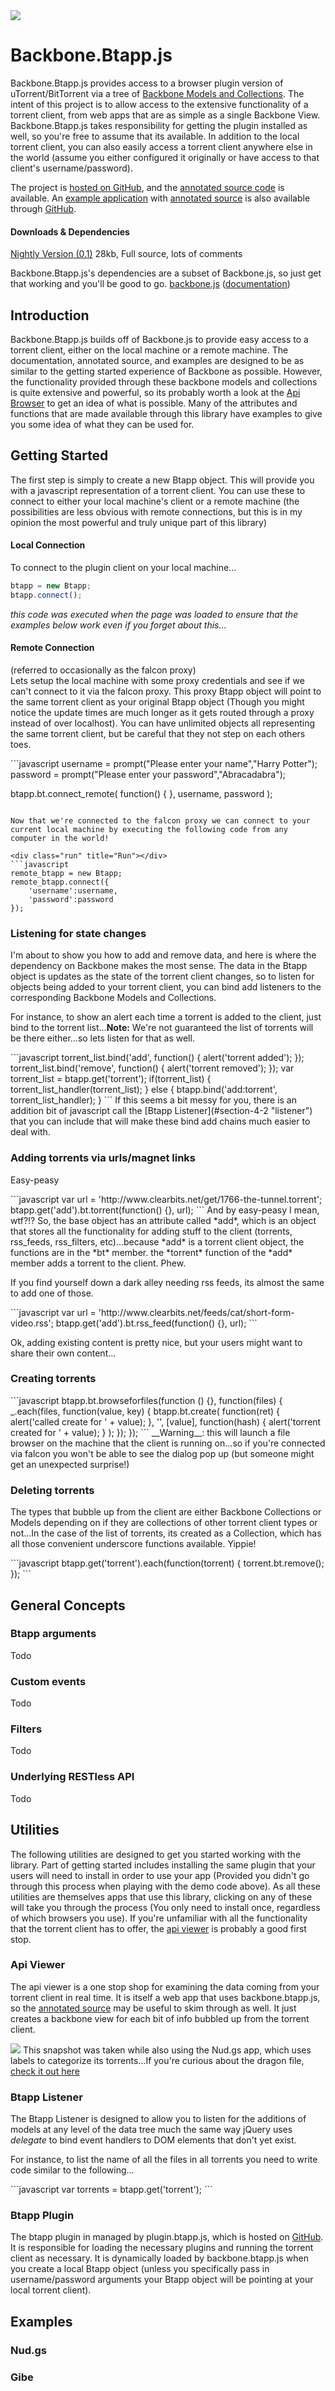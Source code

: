 <link rel="icon" href="docs/images/favicon.ico">

<img id="logo" src="http://www.pwmckenna.com/img/bittorrent_medium.png" />

# Backbone.Btapp.js
Backbone.Btapp.js provides access to a browser plugin version of uTorrent/BitTorrent via a tree of [Backbone Models and Collections](http://documentcloud.github.com/backbone/ "backbone"). The intent of this project is to allow access to the extensive functionality of a torrent client, from web apps that are as simple as a single Backbone View. Backbone.Btapp.js takes responsibility for getting the plugin installed as well, so you're free to assume that its available. In addition to the local torrent client, you can also easily access a torrent client anywhere else in the world (assume you either configured it originally or have access to that client's username/password).

The project is [hosted on GitHub](https://github.com/pwmckenna/btapp/ "github"), and the [annotated source code](http://pwmckenna.github.com/btapp/docs/backbone.btapp.html "source") is available. An [example application](http://pwmckenna.github.com/nud.gs/ "see it run!") with [annotated source](http://pwmckenna.github.com/nud.gs/docs/nudgs.html "annotation") is also available through [GitHub](http://github.com/pwmckenna/nud.gs/ "source").

#### Downloads & Dependencies
[Nightly Version (0.1)](https://raw.github.com/pwmckenna/btapp/master/backbone.btapp.js "backbone.btapp.js") 28kb, Full source, lots of comments

Backbone.Btapp.js's dependencies are a subset of Backbone.js, so just get that working and you'll be good to go.
[backbone.js](http://cdnjs.cloudflare.com/ajax/libs/backbone.js/0.5.3/backbone-min.js "backbone") ([documentation](http://documentcloud.github.com/backbone/ "backbone"))  

## Introduction

Backbone.Btapp.js builds off of Backbone.js to provide easy access to a torrent client, either on the local machine or a remote machine. The documentation, annotated source, and examples are designed to be as similar to the getting started experience of Backbone as possible. However, the functionality provided through these backbone models and collections is quite extensive and powerful, so its probably worth a look at the [Api Browser](http://pwmckenna.github.com/btapp_api_viewer/ "api") to get an idea of what is possible. Many of the attributes and functions that are made available through this library have examples to give you some idea of what they can be used for. 

## Getting Started

The first step is simply to create a new Btapp object. This will provide you with a javascript representation of a torrent client. You can use these to connect to either your local machine's client or a remote machine (the possibilities are less obvious with remote connections, but this is in my opinion the most powerful and truly unique part of this library)

#### Local Connection
To connect to the plugin client on your local machine...
```javascript
btapp = new Btapp;
btapp.connect();
```
*this code was executed when the page was loaded to ensure that the examples below work even if you forget about this...*

#### Remote Connection 
(referred to occasionally as the falcon proxy)  
Lets setup the local machine with some proxy credentials and see if we can't connect to it via the falcon proxy. This proxy Btapp object will point to the same torrent client as your original Btapp object (Though you might notice the update times are much longer as it gets routed through a proxy instead of over localhost). You can have unlimited objects all representing the same torrent client, but be careful that they not step on each others toes.

<div class="run" title="Run"></div>
```javascript
username = prompt("Please enter your name","Harry Potter");
password = prompt("Please enter your password","Abracadabra");

btapp.bt.connect_remote(
    function() { }, 
	username,
	password
);
```

Now that we're connected to the falcon proxy we can connect to your current local machine by executing the following code from any computer in the world!

<div class="run" title="Run"></div>
```javascript
remote_btapp = new Btapp;
remote_btapp.connect({  
    'username':username,  
	'password':password
});
```

### Listening for state changes
I'm about to show you how to add and remove data, and here is where the dependency on Backbone makes the most sense. The data in the Btapp object is updates as the state of the torrent client changes, so to listen for objects being added to your torrent client, you can bind add listeners to the corresponding Backbone Models and Collections.  
  
For instance, to show an alert each time a torrent is added to the client, just bind to the torrent list...__Note:__ We're not guaranteed the list of torrents will be there either...so lets listen for that as well.
<div class="run" title="Run"></div>
```javascript
torrent_list.bind('add', function() { alert('torrent added'); });
torrent_list.bind('remove', function() { alert('torrent removed'); });
var torrent_list = btapp.get('torrent');
if(torrent_list) {
	torrent_list_handler(torrent_list);
} else {
	btapp.bind('add:torrent', torrent_list_handler);
}
```
If this seems a bit messy for you, there is an addition bit of javascript call the [Btapp Listener](#section-4-2 "listener") that you can include that will make these bind add chains much easier to deal with.

### Adding torrents via urls/magnet links
Easy-peasy
<div class="run" title="Run"></div>
```javascript
var url = 'http://www.clearbits.net/get/1766-the-tunnel.torrent';
btapp.get('add').bt.torrent(function() {}, url);
```
And by easy-peasy I mean, wtf?!? So, the base object has an attribute called *add*, which is an object that stores all the functionality for adding stuff to the client (torrents, rss_feeds, rss_filters, etc)...because *add* is a torrent client object, the functions are in the *bt* member. the *torrent* function of the *add* member adds a torrent to the client. Phew. 

If you find yourself down a dark alley needing rss feeds, its almost the same to add one of those.
<div class="run" title="Run"></div>
```javascript
var url = 'http://www.clearbits.net/feeds/cat/short-form-video.rss';
btapp.get('add').bt.rss_feed(function() {}, url);
```


Ok, adding existing content is pretty nice, but your users might want to share their own content...

### Creating torrents
<div class="run" title="Run"></div>
```javascript
btapp.bt.browseforfiles(function () {}, function(files) {
	_.each(files, function(value, key) {
			btapp.bt.create(
				function(ret) {
					alert('called create for ' + value);
				}, 
				'', 
				[value], 
				function(hash) {
					alert('torrent created for ' + value);
				}
			);
	});
});
```
__Warning__: this will launch a file browser on the machine that the client is running on...so if you're connected via falcon you won't be able to see the dialog pop up (but someone might get an unexpected surprise!)

### Deleting torrents
The types that bubble up from the client are either Backbone Collections or Models depending on if they are collections of other torrent client types or not...In the case of the list of torrents, its created as a Collection, which has all those convenient underscore functions available. Yippie!
<div class="run" title="Run"></div>
```javascript
	btapp.get('torrent').each(function(torrent) {
		torrent.bt.remove();
	});
```

## General Concepts

### Btapp arguments
Todo
### Custom events
Todo
### Filters
Todo
### Underlying RESTless API
Todo

## Utilities

The following utilities are designed to get you started working with the library. Part of getting started includes installing the same plugin that your users will need to install in order to use your app (Provided you didn't go through this process when playing with the demo code above). As all these utilities are themselves apps that use this library, clicking on any of these will take you through the process (You only need to install once, regardless of which browsers you use). If you're unfamiliar with all the functionality that the torrent client has to offer, the [api viewer](http://pwmckenna.github.com/btapp_api_viewer/ "api") is probably a good first stop. 

### Api Viewer

The api viewer is a one stop shop for examining the data coming from your torrent client in real time. It is itself a web app that uses backbone.btapp.js, so the [annotated source](http://pwmckenna.github.com/btapp_api_viewer/docs/index.html "annotated source") may be useful to skim through as well. It just creates a backbone view for each bit of info bubbled up from the torrent client.

<a href="http://pwmckenna.github.com/btapp_api_viewer/"><img src="http://pwmckenna.com/img/api_viewer.png"></img></a>
This snapshot was taken while also using the Nud.gs app, which uses labels to categorize its torrents...If you're curious about the dragon file, [check it out here](http://pwmckenna.com/img/dragon.jpg "dragon!")

### Btapp Listener

The Btapp Listener is designed to allow you to listen for the additions of models at any level of the data tree much the same way jQuery uses *delegate* to bind event handlers to DOM elements that don't yet exist.

For instance, to list the name of all the files in all torrents you need to write code similar to the following...

<div class="run" title="Run"></div>
```javascript
var torrents = btapp.get('torrent');
```

### Btapp Plugin
The btapp plugin in managed by plugin.btapp.js, which is hosted on [GitHub](https://github.com/pwmckenna/btapp_plugin "plugin"). It is responsible for loading the necessary plugins and running the torrent client as necessary. It is dynamically loaded by backbone.btapp.js when you create a local Btapp object (unless you specifically pass in username/password arguments your Btapp object will be pointing at your local torrent client).

## Examples
### Nud.gs
### Gibe
